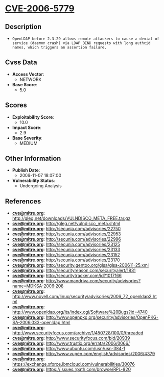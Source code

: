 
# [CVE-2006-5779](http://gleg.net/downloads/VULNDISCO_META_FREE.tar.gz)

## Description

- `OpenLDAP before 2.3.29 allows remote attackers to cause a denial of service (daemon crash) via LDAP BIND requests with long authcid names, which triggers an assertion failure.`

## Cvss Data

- **Access Vector**:
  - NETWORK
- **Base Score**:
  - 5.0

## Scores

- **Exploitability Score**:
  - 10.0
- **Impact Score**:
  - 2.9
- **Base Severity**:
  - MEDIUM

## Other Information

- **Publish Date**:
  - 2006-11-07 18:07:00
- **Vulnerability Status**:
  - Undergoing Analysis

## References

- **cve@mitre.org**: http://gleg.net/downloads/VULNDISCO_META_FREE.tar.gz
- **cve@mitre.org**: http://gleg.net/vulndisco_meta.shtml
- **cve@mitre.org**: http://secunia.com/advisories/22750
- **cve@mitre.org**: http://secunia.com/advisories/22953
- **cve@mitre.org**: http://secunia.com/advisories/22996
- **cve@mitre.org**: http://secunia.com/advisories/23125
- **cve@mitre.org**: http://secunia.com/advisories/23133
- **cve@mitre.org**: http://secunia.com/advisories/23152
- **cve@mitre.org**: http://secunia.com/advisories/23170
- **cve@mitre.org**: http://security.gentoo.org/glsa/glsa-200611-25.xml
- **cve@mitre.org**: http://securityreason.com/securityalert/1831
- **cve@mitre.org**: http://securitytracker.com/id?1017166
- **cve@mitre.org**: http://www.mandriva.com/security/advisories?name=MDKSA-2006:208
- **cve@mitre.org**: http://www.novell.com/linux/security/advisories/2006_72_openldap2.html
- **cve@mitre.org**: http://www.openldap.org/its/index.cgi/Software%20Bugs?id=4740
- **cve@mitre.org**: http://www.openpkg.org/security/advisories/OpenPKG-SA-2006.033-openldap.html
- **cve@mitre.org**: http://www.securityfocus.com/archive/1/450728/100/0/threaded
- **cve@mitre.org**: http://www.securityfocus.com/bid/20939
- **cve@mitre.org**: http://www.trustix.org/errata/2006/0066/
- **cve@mitre.org**: http://www.ubuntu.com/usn/usn-384-1
- **cve@mitre.org**: http://www.vupen.com/english/advisories/2006/4379
- **cve@mitre.org**: https://exchange.xforce.ibmcloud.com/vulnerabilities/30076
- **cve@mitre.org**: https://issues.rpath.com/browse/RPL-820
